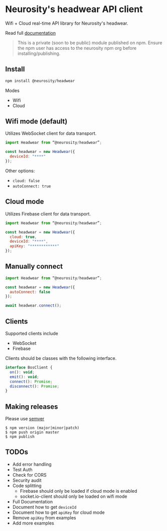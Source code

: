 # Neurosity's headwear API client

Wifi + Cloud real-time API library for Neurosity's headwear.

Read full [documentation](https://github.com/neurosity/doc-headwear-api-js)

> This is a private (soon to be public) module published on npm. Ensure the npm user has access to the neurosity npm org before installing/publishing.

## Install
```bash
npm install @neurosity/headwear
```

Modes

* Wifi
* Cloud

## Wifi mode (default)

Utilizes WebSocket client for data transport.

``` js
import Headwear from “@neurosity/headwear”;

const headwear = new Headwear({
  deviceId: "****"
});
```
Other options:

* `cloud: false`
* `autoConnect: true`

## Cloud mode

Utilizes Firebase client for data transport.

``` js
import Headwear from “@neurosity/headwear”;

const headwear = new Headwear({
  cloud: true,
  deviceId: "****",
  apiKey: "************"
});
```

## Manually connect

``` js
import Headwear from “@neurosity/headwear”;

const headwear = new Headwear({
  autoConnect: false
});

await headwear.connect();
```

## Clients

Supported clients include

* WebSocket
* Firebase

Clients should be classes with the following interface.

``` js
interface BosClient {
  on(): void;
  emit(): void;
  connect(): Promise;
  disconnect(): Promise;
}
``` 

## Making releases

Please use [semver](https://docs.npmjs.com/misc/semver)

```
$ npm version (major|minor|patch)
$ npm push origin master
$ npm publish
```

## TODOs

* Add error handling
* Test Auth
* Check for CORS
* Security audit
* Code splitting
  * Firebase should only be loaded if cloud mode is enabled
  * socket.io-client should only be loaded on wifi mode
* Full Documentation
* Document how to get `deviceId`
* Document how to get `apiKey` for cloud mode
* Remove `apiKey` from examples
* Add more examples